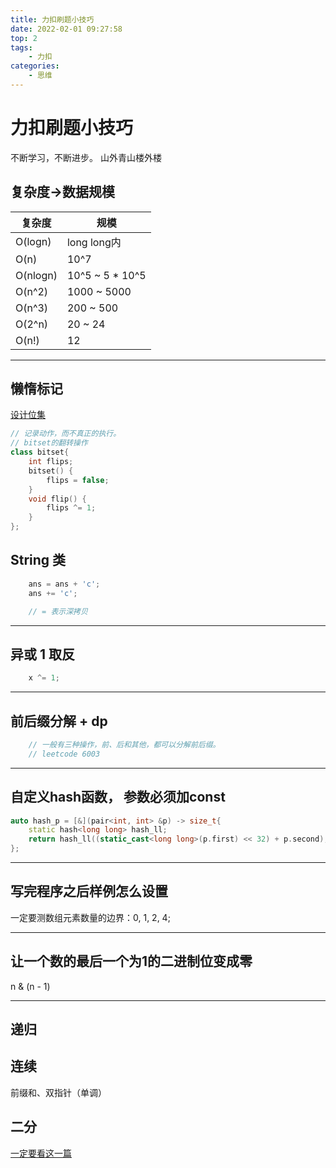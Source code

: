 ```yaml
---
title: 力扣刷题小技巧
date: 2022-02-01 09:27:58
top: 2
tags: 
	- 力扣
categories:
	- 思维
---
```


# 力扣刷题小技巧
不断学习，不断进步。
山外青山楼外楼

## 复杂度->数据规模
|  复杂度   |   规模  |
|  ----    | ----  |
| O(logn)  |  long long内 |
| O(n)  | 10^7 |
| O(nlogn)  | 10^5 ~ 5 * 10^5 |
| O(n^2)  | 1000 ~ 5000 |
| O(n^3)  | 200 ~ 500 |
| O(2^n)  | 20 ~ 24 |
| O(n!)  | 12 |

---

## 懒惰标记
[设计位集](https://leetcode-cn.com/problems/design-bitset/)
```c++
// 记录动作，而不真正的执行。
// bitset的翻转操作
class bitset{
    int flips;
    bitset() {
        flips = false;
    }
    void flip() {
        flips ^= 1;
    }
};
```

## String 类
```c++
    ans = ans + 'c';
    ans += 'c';

    // = 表示深拷贝
```

--- 

## 异或 1 取反
```c++
    x ^= 1;
```

--- 

## 前后缀分解 + dp
```c++
    // 一般有三种操作，前、后和其他，都可以分解前后缀。
    // leetcode 6003
```

--- 

## 自定义hash函数， 参数必须加const
```c++
auto hash_p = [&](pair<int, int> &p) -> size_t{
    static hash<long long> hash_ll;
    return hash_ll((static_cast<long long>(p.first) << 32) + p.second);
};
```

--- 

## 写完程序之后样例怎么设置
一定要测数组元素数量的边界：0, 1, 2, 4;

---

## 让一个数的最后一个为1的二进制位变成零
n & (n - 1)

---

## 递归


## 连续
前缀和、双指针（单调）

## 二分
[一定要看这一篇](https://leetcode-cn.com/problems/search-insert-position/solution/te-bie-hao-yong-de-er-fen-cha-fa-fa-mo-ban-python-/)